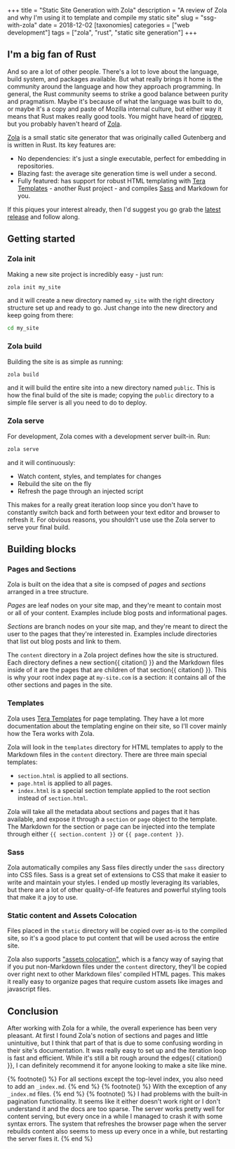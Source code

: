 +++
title = "Static Site Generation with Zola"
description = "A review of Zola and why I'm using it to template and compile my static site"
slug = "ssg-with-zola"
date = 2018-12-02
[taxonomies]
categories = ["web development"]
tags = ["zola", "rust", "static site generation"]
+++

## I'm a big fan of Rust

And so are a lot of other people. There's a lot to love about the language, build system, and packages available. But what really brings it home is the community around the language and how they approach programming. In general, the Rust community seems to strike a good balance between purity and pragmatism. Maybe it's because of what the language was built to do, or maybe it's a copy and paste of Mozilla internal culture, but either way it means that Rust makes really good tools. You might have heard of [ripgrep](https://github.com/BurntSushi/ripgrep), but you probably haven't heard of [Zola](https://www.getzola.org/).

[Zola](https://www.getzola.org/) is a small static site generator that was originally called Gutenberg and is written in Rust. Its key features are:

* No dependencies: it's just a single executable, perfect for embedding in repositories.
* Blazing fast: the average site generation time is well under a second.
* Fully featured: has support for robust HTML templating with [Tera Templates](https://tera.netlify.com/) - another Rust project - and compiles [Sass](https://sass-lang.com/) and Markdown for you.

If this piques your interest already, then I'd suggest you go grab the [latest release](https://github.com/getzola/zola/releases) and follow along.

## Getting started

### Zola init

Making a new site project is incredibly easy - just run:

```sh
zola init my_site
```

and it will create a new directory named `my_site` with the right directory structure set up and ready to go. Just change into the new directory and keep going from there:

```sh
cd my_site
```

### Zola build

Building the site is as simple as running:

```sh
zola build
```

and it will build the entire site into a new directory named `public`. This is how the final build of the site is made; copying the `public` directory to a simple file server is all you need to do to deploy.

### Zola serve

For development, Zola comes with a development server built-in. Run:

```sh
zola serve
```

and it will continuously:

* Watch content, styles, and templates for changes
* Rebuild the site on the fly
* Refresh the page through an injected script

This makes for a really great iteration loop since you don't have to constantly switch back and forth between your text editor and browser to refresh it. For obvious reasons, you shouldn't use use the Zola server to serve your final build.

## Building blocks

### Pages and Sections

Zola is built on the idea that a site is compsed of *pages* and *sections* arranged in a tree structure.

*Pages* are leaf nodes on your site map, and they're meant to contain most or all of your content. Examples include blog posts and informational pages.

*Sections* are branch nodes on your site map, and they're meant to direct the user to the pages that they're interested in. Examples include directories that list out blog posts and link to them.

The `content` directory in a Zola project defines how the site is structured. Each directory defines a new section{{ citation() }} and the Markdown files inside of it are the pages that are children of that section{{ citation() }}. This is why your root index page at `my-site.com` is a section: it contains all of the other sections and pages in the site.

### Templates

Zola uses [Tera Templates](https://tera.netlify.com/) for page templating. They have a lot more documentation about the templating engine on their site, so I'll cover mainly how the Tera works with Zola.

Zola will look in the `templates` directory for HTML templates to apply to the Markdown files in the `content` directory. There are three main special templates:

* `section.html` is applied to all sections.
* `page.html` is applied to all pages.
* `index.html` is a special section template applied to the root section instead of `section.html`.

Zola will take all the metadata about sections and pages that it has available, and expose it through a `section` or `page` object to the template. The Markdown for the section or page can be injected into the template through either `{{ section.content }}` or `{{ page.content }}`.

### Sass

Zola automatically compiles any Sass files directly under the `sass` directory into CSS files. Sass is a great set of extensions to CSS that make it easier to write and maintain your styles. I ended up mostly leveraging its variables, but there are a lot of other quality-of-life features and powerful styling tools that make it a joy to use.

### Static content and Assets Colocation

Files placed in the `static` directory will be copied over as-is to the compiled site, so it's a good place to put content that will be used across the entire site.

Zola also supports ["assets colocation"](https://www.getzola.org/documentation/content/overview/#assets-colocation), which is a fancy way of saying that if you put non-Markdown files under the `content` directory, they'll be copied over right next to other Markdown files' compiled HTML pages. This makes it really easy to organize pages that require custom assets like images and javascript files.

## Conclusion

After working with Zola for a while, the overall experience has been very pleasant. At first I found Zola's notion of sections and pages and little unintuitive, but I think that part of that is due to some confusing wording in their site's documentation. It was really easy to set up and the iteration loop is fast and efficient. While it's still a bit rough around the edges{{ citation() }}, I can definitely recommend it for anyone looking to make a site like mine.

{% footnote() %}
For all sections except the top-level index, you also need to add an `_index.md`.
{% end %}
{% footnote() %}
With the exception of any `_index.md` files.
{% end %}
{% footnote() %}
I had problems with the built-in pagination functionality. It seems like it either doesn't work right or I don't understand it and the docs are too sparse. The server works pretty well for content serving, but every once in a while I managed to crash it with some syntax errors. The system that refreshes the browser page when the server rebuilds content also seems to mess up every once in a while, but restarting the server fixes it.
{% end %}
